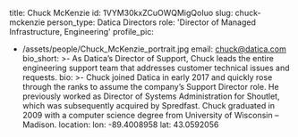 title: Chuck McKenzie
id: 1VYM30kxZCuOWQMigQoIuo
slug: chuck-mckenzie
person_type: Datica Directors
role: 'Director of Managed Infrastructure, Engineering'
profile_pic:
  - /assets/people/Chuck_McKenzie_portrait.jpg
email: chuck@datica.com
bio_short: >-
  As Datica’s Director of Support, Chuck leads the entire engineering support
  team that addresses customer technical issues and requests. 
bio: >-
  Chuck joined Datica in early 2017 and quickly rose through the ranks to assume
  the company’s Support Director role. He previously worked as Director of
  Systems Administration for Shoutlet, which was subsequently acquired by
  Spredfast. Chuck graduated in 2009 with a computer science degree from
  University of Wisconsin – Madison.
location:
  lon: -89.4008958
  lat: 43.0592056
